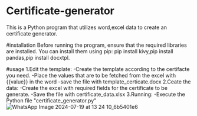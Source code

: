 # Certificate-generator
This is a Python program that utilizes word,excel data to create an certificate generator.

#installation
Before running the program, ensure that the required libraries are installed. You can install them using pip:
pip install kivy,pip install pandas,pip install docxtpl.

#usage
1.Edit the template:
      -Create the template according to the certifacte you need.
      -Place the values that are to be fetched from the excel with {{value}} in the word
      -save the file with template_certicate.docx
2.Ceate the data:
      -Create the excel with required fields for the certificate to be generate.
      -Save the file with certificate_data.xlsx
3.Running:
      -Execute the Python file "certificate_generator.py"
      ![WhatsApp Image 2024-07-19 at 13 24 10_6b5401e6](https://github.com/user-attachments/assets/a0f71284-fb25-49a7-8dd8-e19b3c38a19b)
      
